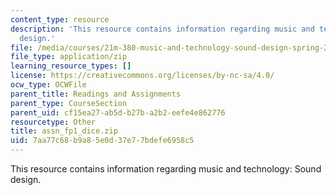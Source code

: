```yaml
---
content_type: resource
description: 'This resource contains information regarding music and technology: Sound
  design.'
file: /media/courses/21m-380-music-and-technology-sound-design-spring-2016/7aa77c68b9a85e0d37e77bdefe6958c5_assn_fp1_dice.zip
file_type: application/zip
learning_resource_types: []
license: https://creativecommons.org/licenses/by-nc-sa/4.0/
ocw_type: OCWFile
parent_title: Readings and Assignments
parent_type: CourseSection
parent_uid: cf15ea27-ab5d-b27b-a2b2-eefe4e862776
resourcetype: Other
title: assn_fp1_dice.zip
uid: 7aa77c68-b9a8-5e0d-37e7-7bdefe6958c5
---
```

This resource contains information regarding music and technology: Sound design.